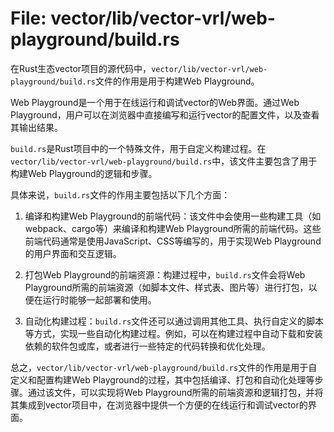 # File: vector/lib/vector-vrl/web-playground/build.rs

在Rust生态vector项目的源代码中，`vector/lib/vector-vrl/web-playground/build.rs`文件的作用是用于构建Web Playground。

Web Playground是一个用于在线运行和调试vector的Web界面。通过Web Playground，用户可以在浏览器中直接编写和运行vector的配置文件，以及查看其输出结果。

`build.rs`是Rust项目中的一个特殊文件，用于自定义构建过程。在`vector/lib/vector-vrl/web-playground/build.rs`中，该文件主要包含了用于构建Web Playground的逻辑和步骤。

具体来说，`build.rs`文件的作用主要包括以下几个方面：

1. 编译和构建Web Playground的前端代码：该文件中会使用一些构建工具（如webpack、cargo等）来编译和构建Web Playground所需的前端代码。这些前端代码通常是使用JavaScript、CSS等编写的，用于实现Web Playground的用户界面和交互逻辑。

2. 打包Web Playground的前端资源：构建过程中，`build.rs`文件会将Web Playground所需的前端资源（如脚本文件、样式表、图片等）进行打包，以便在运行时能够一起部署和使用。

3. 自动化构建过程：`build.rs`文件还可以通过调用其他工具、执行自定义的脚本等方式，实现一些自动化构建过程。例如，可以在构建过程中自动下载和安装依赖的软件包或库，或者进行一些特定的代码转换和优化处理。

总之，`vector/lib/vector-vrl/web-playground/build.rs`文件的作用是用于自定义和配置构建Web Playground的过程，其中包括编译、打包和自动化处理等步骤。通过该文件，可以实现将Web Playground所需的前端资源和逻辑打包，并将其集成到vector项目中，在浏览器中提供一个方便的在线运行和调试vector的界面。

